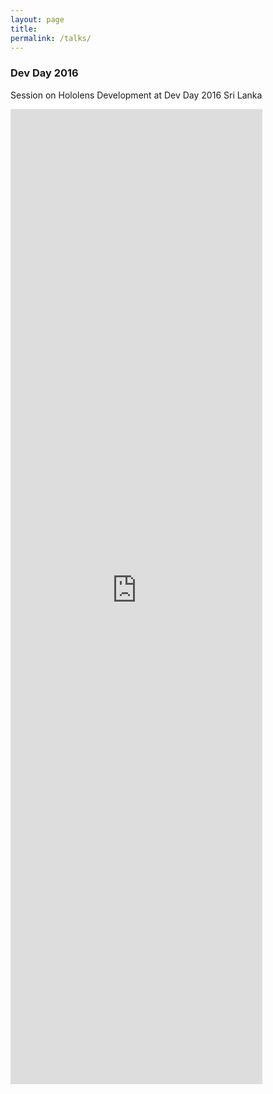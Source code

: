 ```yaml
---
layout: page
title:
permalink: /talks/
---
```


### Dev Day 2016
Session on Hololens Development at Dev Day 2016 Sri Lanka

<iframe width="80%" height="40%" src="https://www.youtube.com/embed/yDm9tryDiIY" title="YouTube video player" frameborder="0" allow="accelerometer; autoplay; clipboard-write; encrypted-media; gyroscope; picture-in-picture" allowfullscreen></iframe>